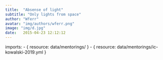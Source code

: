 ```yaml
---
title:  "Absense of light"
subtitle: "Only lights from space"
author: "Wferr"
avatar: "img/authors/wferr.png"
image: "img/d.jpg"
date:   2015-04-23 12:12:12
---
```


imports:
    - { resource: data/mentorings/ }
    - { resource: data/mentorings/ic-kowalski-2019.yml }